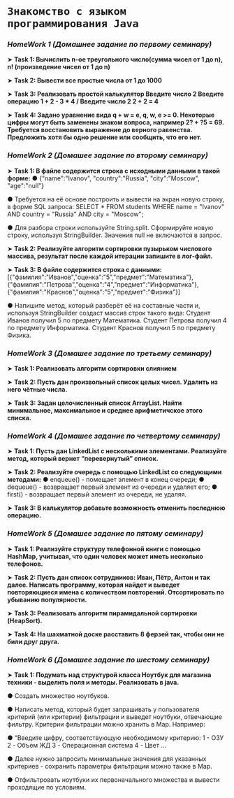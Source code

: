 # ```Знакомство с языком программирования Java```


### *HomeWork 1 (Домашнее задание по первому семинару)*

➤ __Task 1: Вычислить n-ое треугольного число(сумма чисел от 1 до n), n! (произведение чисел от 1 до n)__

➤ __Task 2: Вывести все простые числа от 1 до 1000__

➤ __Task 3: Реализовать простой калькулятор Введите число 2 Введите операцию 1 + 2 - 3 * 4 / Введите число 2 2 + 2 = 4__

➤ __Task 4: Задано уравнение вида q + w = e, q, w, e >= 0. Некоторые цифры могут быть заменены знаком вопроса, например 2? + ?5 = 69. Требуется восстановить выражение до верного равенства. Предложить хотя бы одно решение или сообщить, что его нет.__


### *HomeWork 2 (Домашее задание по второму семинару)*

➤ __Task 1: В файле содержится строка с исходными данными в такой форме:__
● {"name":"Ivanov", "country":"Russia", "city":"Moscow", "age":"null"}

● Требуется на её основе построить и вывести на экран новую строку, в форме SQL запроса:
SELECT * FROM students WHERE name = "Ivanov" AND country = "Russia" AND city = "Moscow";

● Для разбора строки используйте String.split. Сформируйте новую строку, используя StringBuilder. Значения null не включаются в запрос.

➤ __Task 2: Реализуйте алгоритм сортировки пузырьком числового массива, результат после каждой итерации запишите в лог-файл.__

➤ __Task 3: В файле содержится строка с данными:__
[{"фамилия":"Иванов","оценка":"5","предмет":"Математика"}, {"фамилия":"Петрова","оценка":"4","предмет":"Информатика"}, {"фамилия":"Краснов","оценка":"5","предмет":"Физика"}]

● Напишите метод, который разберёт её на составные части и, используя StringBuilder создаст массив строк такого вида:
Студент Иванов получил 5 по предмету Математика.
Студент Петрова получил 4 по предмету Информатика.
Студент Краснов получил 5 по предмету Физика.


### *HomeWork 3 (Домашее задание по третьему семинару)*

➤ __Task 1: Реализовать алгоритм сортировки слиянием__

➤ __Task 2: Пусть дан произвольный список целых чисел. Удалить из него чётные числа.__

➤ __Task 3: Задан целочисленный список ArrayList. Найти минимальное, максимальное и среднее арифметичское этого списка.__


### *HomeWork 4 (Домашее задание по четвертому семинару)*

➤ __Task 1: Пусть дан LinkedList с несколькими элементами. Реализуйте метод, который вернет “перевернутый” список.__

➤ __Task 2: Реализуйте очередь с помощью LinkedList со следующими методами:__
● enqueue() - помещает элемент в конец очереди; 
● dequeue() - возвращает первый элемент из очереди и удаляет его;
● first() - возвращает первый элемент из очереди, не удаляя.

➤ __Task 3: В калькулятор добавьте возможность отменить последнюю операцию.__


### *HomeWork 5 (Домашее задание по пятому семинару)*

➤ __Task 1: Реализуйте структуру телефонной книги с помощью HashMap, учитывая, что один человек может иметь несколько телефонов.__

➤ __Task 2: Пусть дан список сотрудников: Иван, Пётр, Антон и так далее. Написать программу, которая найдет и выведет повторяющиеся имена с количеством повторений. Отсортировать по убыванию популярности.__

➤ __Task 3: Реализовать алгоритм пирамидальной сортировки (HeapSort).__

➤ __Task 4: На шахматной доске расставить 8 ферзей так, чтобы они не били друг друга.__


### *HomeWork 6 (Домашее задание по шестому семинару)*

➤ __Task 1: Подумать над структурой класса Ноутбук для магазина техники - выделить поля и методы. Реализовать в java.__

● Создать множество ноутбуков.

● Написать метод, который будет запрашивать у пользователя критерий (или критерии) фильтрации и выведет ноутбуки, отвечающие фильтру. Критерии фильтрации можно хранить в Map. Например:

● “Введите цифру, соответствующую необходимому критерию:
1 - ОЗУ
2 - Объем ЖД
3 - Операционная система
4 - Цвет …

● Далее нужно запросить минимальные значения для указанных критериев - сохранить параметры фильтрации можно также в Map.

● Отфильтровать ноутбуки их первоначального множества и вывести проходящие по условиям.